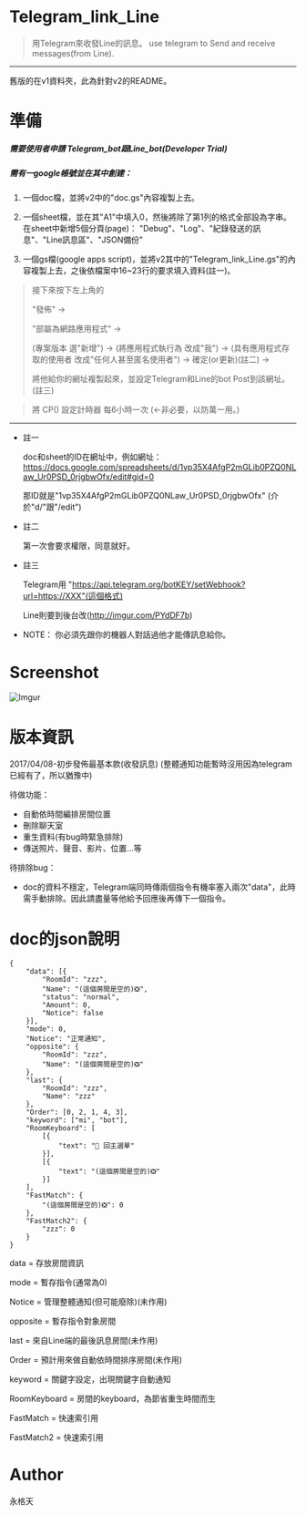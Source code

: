 # Telegram_link_Line
>用Telegram來收發Line的訊息。
>use telegram to Send and receive messages(from Line).
*****
舊版的在v1資料夾，此為針對v2的README。


# 準備
 ##### 需要使用者申請 Telegram_bot跟Line_bot(Developer Trial)

 ##### 需有一google帳號並在其中創建：


1.  一個doc檔，並將v2中的"doc.gs"內容複製上去。


2.  一個sheet檔，並在其"A1"中填入0，然後將除了第1列的格式全部設為字串。
  在sheet中新增5個分頁(page)：
  "Debug"、"Log"、"紀錄發送的訊息"、"Line訊息區"、"JSON備份"


3.  一個gs檔(google apps script)，並將v2其中的"Telegram_link_Line.gs"的內容複製上去，之後依檔案中16~23行的要求填入資料(註一)。


>
>接下來按下左上角的
>
>"發佈" ->
>
>"部屬為網路應用程式" ->
>
>(專案版本 選"新增") ->
>(將應用程式執行為 改成"我") ->
>(具有應用程式存取的使用者 改成"任何人甚至匿名使用者") ->
>確定(or更新)(註二) ->
>
>將他給你的網址複製起來，並設定Telegram和Line的bot Post到該網址。(註三)
>

>將 CP() 設定計時器 每6小時一次 (<-非必要，以防萬一用。)


----
- 註一

  doc和sheet的ID在網址中，例如網址：
  https://docs.google.com/spreadsheets/d/1vp35X4AfgP2mGLib0PZQ0NLaw_Ur0PSD_0rjgbwOfx/edit#gid=0

  那ID就是"1vp35X4AfgP2mGLib0PZQ0NLaw_Ur0PSD_0rjgbwOfx"
  (介於"d/"跟"/edit")


- 註二

  第一次會要求權限，同意就好。


- 註三

  Telegram用
  "https://api.telegram.org/botKEY/setWebhook?url=https://XXX"(這個格式)

  Line則要到後台改(http://imgur.com/PYdDF7b)


- NOTE：
    你必須先跟你的機器人對話過他才能傳訊息給你。
# Screenshot
![Imgur](http://i.imgur.com/I0Qsimh.png)

# 版本資訊
  2017/04/08-初步發佈最基本款(收發訊息)
  (整體通知功能暫時沒用因為telegram已經有了，所以猶豫中)

  待做功能：

  - 自動依時間編排房間位置
  - 刪除聊天室
  - 重生資料(有bug時緊急排除)
  - 傳送照片、聲音、影片、位置...等

  待排除bug：

  - doc的資料不穩定，Telegram端同時傳兩個指令有機率塞入兩次"data"，此時需手動排除。因此請盡量等他給予回應後再傳下一個指令。

# doc的json說明

    {
        "data": [{
            "RoomId": "zzz",
            "Name": "(這個房間是空的)❎",
            "status": "normal",
            "Amount": 0,
            "Notice": false
        }],
        "mode": 0,
        "Notice": "正常通知",
        "opposite": {
            "RoomId": "zzz",
            "Name": "(這個房間是空的)❎"
        },
        "last": {
            "RoomId": "zzz",
            "Name": "zzz"
        },
        "Order": [0, 2, 1, 4, 3],
        "keyword": ["mi", "bot"],
        "RoomKeyboard": [
            [{
                "text": "🔮 回主選單"
            }],
            [{
                "text": "(這個房間是空的)❎"
            }]
        ],
        "FastMatch": {
            "(這個房間是空的)❎": 0
        },
        "FastMatch2": {
            "zzz": 0
        }
    }

data = 存放房間資訊

mode = 暫存指令(通常為0)

Notice = 管理整體通知(但可能廢除)(未作用)

opposite = 暫存指令對象房間

last = 來自Line端的最後訊息房間(未作用)

Order = 預計用來做自動依時間排序房間(未作用)

keyword = 關鍵字設定，出現關鍵字自動通知

RoomKeyboard = 房間的keyboard，為節省重生時間而生

FastMatch = 快速索引用

FastMatch2 = 快速索引用



# Author
永格天
